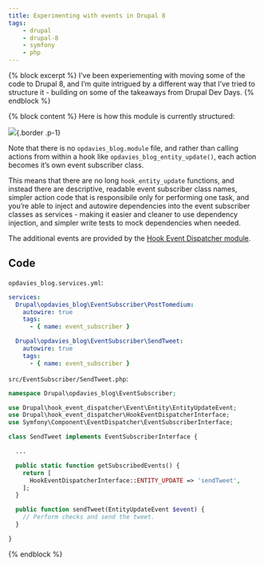 ```yaml
---
title: Experimenting with events in Drupal 8
tags:
    - drupal
    - drupal-8
    - symfony
    - php
---
```

{% block excerpt %}
I’ve been experiementing with moving some of the code to Drupal 8, and I’m quite intrigued by a different way that I’ve tried to structure it - building on some of the takeaways from Drupal Dev Days.
{% endblock %}

{% block content %}
Here is how this module is currently structured:

![](/assets/images/blog/events-drupal-8/1.png){.border .p-1}

Note that there is no `opdavies_blog.module` file, and rather than calling actions from within a hook like `opdavies_blog_entity_update()`, each action becomes it’s own event subscriber class.

This means that there are no long `hook_entity_update` functions, and instead there are descriptive, readable event subscriber class names, simpler action code that is responsibile only for performing one task, and you’re able to inject and autowire dependencies into the event subscriber classes as services - making it easier and cleaner to use dependency injection, and simpler write tests to mock dependencies when needed.

The additional events are provided by the [Hook Event Dispatcher module][0].

## Code

`opdavies_blog.services.yml`:

```yaml
services:
  Drupal\opdavies_blog\EventSubscriber\PostTomedium:
    autowire: true
    tags:
      - { name: event_subscriber }

  Drupal\opdavies_blog\EventSubscriber\SendTweet:
    autowire: true
    tags:
      - { name: event_subscriber }
```

`src/EventSubscriber/SendTweet.php`:

```php
namespace Drupal\opdavies_blog\EventSubscriber;

use Drupal\hook_event_dispatcher\Event\Entity\EntityUpdateEvent;
use Drupal\hook_event_dispatcher\HookEventDispatcherInterface;
use Symfony\Component\EventDispatcher\EventSubscriberInterface;

class SendTweet implements EventSubscriberInterface {

  ...

  public static function getSubscribedEvents() {
    return [
      HookEventDispatcherInterface::ENTITY_UPDATE => 'sendTweet',
    ];
  }

  public function sendTweet(EntityUpdateEvent $event) {
    // Perform checks and send the tweet.
  }

}
```
{% endblock %}

[0]: https://www.drupal.org/project/hook_event_dispatcher
